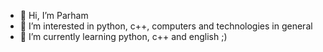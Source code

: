 - 👋 Hi, I’m Parham
- 👀 I’m interested in python, c++, computers and technologies in general
- 🌱 I’m currently learning python, c++ and english ;)

<!---
SOME-NICE-GUY/SOME-NICE-GUY is a ✨ special ✨ repository because its `README.md` (this file) appears on your GitHub profile.
You can click the Preview link to take a look at your changes.
--->
